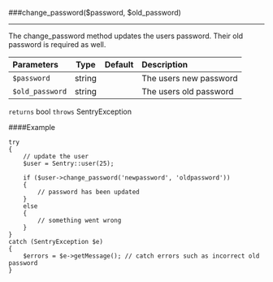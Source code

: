 <a id="change-password" href="#"></a>
###change_password($password, $old_password)

----------

The change_password method updates the users password. Their old password is required as well.

Parameters                   | Type            | Default       | Description
:--------------------------- | :-------------: | :------------ | :--------------
`$password`                  | string          |               | The users new password
`$old_password`              | string          |               | The users old password

`returns` bool `throws` SentryException

####Example

	try
	{
	    // update the user
	    $user = Sentry::user(25);

	    if ($user->change_password('newpassword', 'oldpassword'))
	    {
	        // password has been updated
	    }
	    else
	    {
	        // something went wrong
	    }
	}
	catch (SentryException $e)
	{
	    $errors = $e->getMessage(); // catch errors such as incorrect old password
	}
